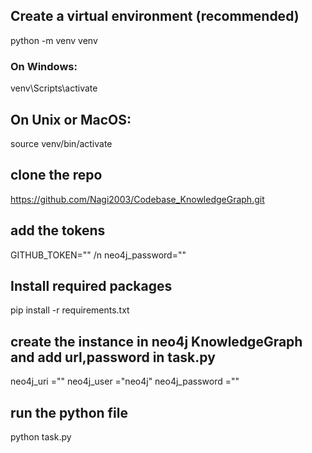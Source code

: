 ## Create a virtual environment (recommended)
python -m venv venv

### On Windows:
venv\Scripts\activate
## On Unix or MacOS:
source venv/bin/activate

## clone the repo
https://github.com/Nagi2003/Codebase_KnowledgeGraph.git

## add the tokens
GITHUB_TOKEN="" /n
neo4j_password=""

## Install required packages
pip install -r requirements.txt

## create the instance in neo4j KnowledgeGraph and add url,password in task.py 
neo4j_uri =""
neo4j_user ="neo4j"
neo4j_password =""

## run the python file
python task.py

